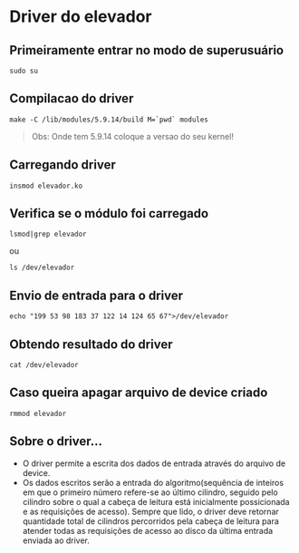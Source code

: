 # Driver do elevador

## Primeiramente entrar no modo de superusuário
```shell
sudo su
```

## Compilacao do driver
```shell
make -C /lib/modules/5.9.14/build M=`pwd` modules
```
> Obs: Onde tem 5.9.14 coloque a versao do seu kernel!

## Carregando driver
```shell
insmod elevador.ko
```
## Verifica se o módulo foi carregado
```shell
lsmod|grep elevador
```
ou
```shell
ls /dev/elevador
```

## Envio de entrada para o driver
```shell
echo "199 53 98 183 37 122 14 124 65 67">/dev/elevador
```
## Obtendo resultado do driver
```shell
cat /dev/elevador
```
## Caso queira apagar arquivo de device criado
```shell
rmmod elevador
```
## Sobre o driver...
* O driver permite a escrita dos dados de entrada através do arquivo de device.
* Os dados escritos serão a entrada do algoritmo(sequência de inteiros em que o primeiro número refere-se ao último cilindro, seguido pelo cilindro sobre o qual a cabeça de leitura está inicialmente possicionada e as requisições de acesso). Sempre que lido, o driver deve retornar quantidade total de cilindros percorridos pela cabeça de leitura para atender todas as requisições de acesso ao disco da última entrada enviada ao driver.
